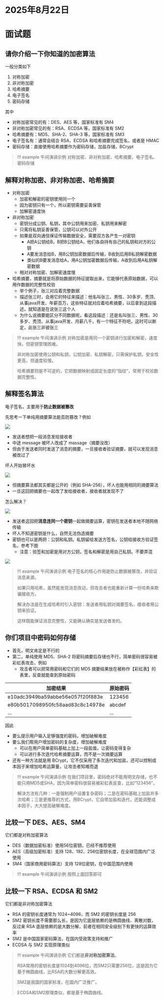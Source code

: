 # 2025年8月22日

# 面试题

## 请你介绍一下你知道的加密算法

一般分类如下

1. 对称加密
2. 非对称加密
3. 哈希摘要
4. 电子签名
5. 密码存储

其中

- 对称加密常见的有：DES、AES 等，国家标准有 SM4
- 非对称加密常见的有：RSA、ECDSA 等，国家标准有 SM2
- 哈希摘要有：MD5、SHA-2、SHA-3 等，国家标准有 SM3
- 电子签名有：通常会结合 RSA、ECDSA 和哈希摘要完成签名，或者是 HMAC
- 密码存储：直接使用哈希摘要作为密码存储，加盐存储，BCrypt

> !!! example 午间演讲示例
> 对称加密、非对称加密、哈希摘要、电子签名、密码存储

## 解释对称加密、非对称加密、哈希摘要

- 对称加密
  - 加密和解密的密钥使用同一个
  - 因为密钥只有一个，所以密钥需要妥善保管
  - 加解密速度快
- 非对称加密
  - 密钥分成公钥、私钥，其中公钥用来加密、私钥用来解密
  - 只需将私钥妥善保管，公钥可以对外公开
  - 如果是双向通信保证传输数据安全，需要双方各产生一对密钥
    - A把A公钥给B，B把B公钥给A，他们各自持有自己的私钥和对方的公钥
    - A要发消息给B，用B公钥加密数据后传输，B收到后用B私钥解密数据
    - 类似的B要发消息给A，用A公钥加密数据后传输，A收到后用A私钥解密数据
  - 相对对称加密、加解密速度慢
- 哈希摘要，摘要就是将原始数据的特征提取出来，它能够代表原始数据，可以用作数据的完整性校验
  - 举个例子，张三对应着完整数据
  - 描述张三时，会用它的特征来描述：他名叫张三、男性、30多岁、秃顶、从事java开发、年薪百万，这些特征就对应着哈希摘要，以后拿到这段描述，就知道是在说张三这个人
  - 为什么说摘要能区分不同数据呢，看这段描述：还是名叫张三、男性、30多岁、秃顶、从事java开发、月薪八千，有一个特征不符吧，这时可以断定，此张三非彼张三

> !!! example 午间演讲示例
> 对称加密是用同一个密钥进行加密和解密，速度快，但密钥管理困难。
>
> 非对称加密使用公钥和私钥，公钥加密、私钥解密，只需保护私钥，安全性更高，但速度较慢。
>
> 哈希摘要则是不可逆的，它把数据映射成固定长度的“指纹”，常用于校验数据完整性。

## 解释签名算法

电子签名，主要用于**防止数据被篡改**

先思考一下单纯用摘要算法能否防篡改？例如

![](https://raw.githubusercontent.com/12age/blog-img/main/network-asset-yk6baz03t0n000d7w33h3xnafb1tuyj2DIYvAdFwBdezDGxvAdazDY-20250820214022-nqtc3io.png)

- 发送者想把一段消息发给接收者
- 中途 message 被坏人改成了 massage（摘要没改）
- 但由于发送者同时发送了消息的摘要，一旦接收者验证摘要，就可以发现消息被改过了

坏人开始冒坏水

![](https://raw.githubusercontent.com/12age/blog-img/main/network-asset-yk6baz03t0l000d7w33fihhn4f6l4vizDIYvAdFwBdezDGxvAdazDY-20250820214022-n00och2.png)

- 但摘要算法都其实都是公开的（例如 SHA-256），坏人也能用相同的摘要算法
- 一旦这回把摘要也一起改了发给接收者，接收者就发现不了

怎么解决？

![](https://raw.githubusercontent.com/12age/blog-img/main/network-asset-yk6baz03t0n000d7w33h3xnd6y1tywt9DIYvAdFwBdezDGxvAdazDY-20250820214022-l6oqvu7.png)

- 发送者这回把**消息连同一个密钥**一起做摘要运算，密钥在发送者本地不随网络传输
- 坏人不知道密钥是什么，自然无法伪造摘要
- 密钥也可以是两把：公钥和私钥。私钥留给发送方签名，公钥给接收方验证签名，参考下图
  - 注意：验签和加密是用对方公钥，签名和解密是用自己私钥。不要弄混

![](https://raw.githubusercontent.com/12age/blog-img/main/network-asset-yk6baz03t0l000d7w33fihhqv26l8xvbDIYvAdFwBdezDGxvAdazDY-20250820214022-c6o8xtp.png)

> !!! example 午间演讲示例
> 电子签名的核心作用是防止数据被篡改，并验证消息来源。
>
> 如果只用哈希，虽然能发现消息改动，但攻击者也能重新计算一份哈希来欺骗接收方。
>
> 解决办法是在生成哈希时引入密钥：发送者用私钥对摘要签名，接收者用公钥来验证。
>
> 这样既能保证消息完整性，又能确认确实是发送者发的。

## 你们项目中密码如何存储

- 首先，明文肯定是不行的
- 第二，单纯使用 MD5、SHA-2 将密码摘要后存储也不行，简单密码很容易被彩虹表攻击，例如
  - 攻击者可以把常用密码和它们的 MD5 摘要结果放在被称作【彩虹表】的表里，反查就能查到原始密码

|加密结果|原始密码|
| --------------------------------| --------|
|e10adc3949ba59abbe56e057f20f883e|123456|
|e80b5017098950fc58aad83c8c14978e|abcdef|
|…|…|

因此

- 要么提示用户输入足够强度的密码，增加破解难度
- 要么我们帮用户增加密码的复杂度，增加破解难度
  - 可以在用户简单密码基础上加上一段盐值，让密码变得复杂
  - 可以进行多次迭代哈希摘要运算，而不是一次摘要运算
- 还有一种方法就是用 BCrypt，它不仅采用了多次迭代和加盐，还可以控制成本因子来增加哈希运算量，让攻击者知难而退

> !!! example 午间演讲示例
> 在我们项目里，密码绝对不能用明文存储，也不能只用MD5或SHA，因为简单密码很容易被彩虹表反查，比如“123456”。
>
> 解决方法有几种：一是强制用户设置复杂密码；二是在密码基础上加盐并多次哈希；三是更推荐的方式，用BCrypt，它自带加盐和迭代，还能调整成本因子，大大提高破解难度。

## 比较一下 DES、AES、SM4

它们都是对称加密算法

- DES（数据加密标准）使用56位密钥，已经不推荐使用
- AES（高级加密标准）支持 128、192、256位密钥长度，在全球范围内广泛使用
- SM4（国家商用密码算法）支持 128位密钥，在中国范围内使用

> !!! example 午间演讲示例
> 按照上面回答即可

## 比较一下 RSA、ECDSA 和 SM2

它们都是非对称加密算法

- RSA 的密钥长度通常为 1024~4096，而 SM2 的密钥长度是 256
- SM2 密钥长度不需要那么长，是因为它底层依赖的是椭圆曲线、离散对数，反过来 RSA 底层依赖的是大数分解，前者在相同安全级别下有更快的运算效率
- SM2 是中国国家密码算法，在国内受政策支持和推广
- ECDSA 与 SM2 实现原理类似

> !!! example 午间演讲示例
> 它们都是**非对称加密算法**。
>
> RSA常用的密钥长度是1024到4096位，而SM2只需要256位，这是因为它基于椭圆曲线，比RSA的大数分解更高效。
>
> SM2是我国的国家标准，在国内广泛推广。
>
> ECDSA和SM2原理类似，都是基于椭圆曲线。
